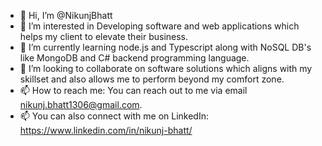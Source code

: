- 👋 Hi, I’m @NikunjBhatt
- 👀 I’m interested in Developing software and web applications which helps my client to elevate their business.
- 🌱 I’m currently learning node.js and Typescript along with NoSQL DB's like MongoDB and C# backend programming language.
- 💞️ I’m looking to collaborate on software solutions which aligns with my skillset and also allows me to perform beyond my comfort zone.
- 📫 How to reach me: You can reach out to me via email nikunj.bhatt1306@gmail.com. 
- 📫 You can also connect with me on LinkedIn: https://www.linkedin.com/in/nikunj-bhatt/

<!---
Nick1306/Nick1306 is a ✨ special ✨ repository because its `README.md` (this file) appears on your GitHub profile.
You can click the Preview link to take a look at your changes.
--->

